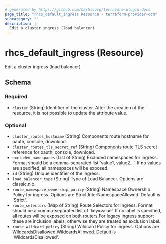 ```yaml
---
# generated by https://github.com/hashicorp/terraform-plugin-docs
page_title: "rhcs_default_ingress Resource - terraform-provider-ocm"
subcategory: ""
description: |-
  Edit a cluster ingress (load balancer)
---
```


# rhcs_default_ingress (Resource)

Edit a cluster ingress (load balancer)



<!-- schema generated by tfplugindocs -->
## Schema

### Required

- `cluster` (String) Identifier of the cluster. After the creation of the resource, it is not possible to update the attribute value.

### Optional

- `cluster_routes_hostname` (String) Components route hostname for oauth, console, download.
- `cluster_routes_tls_secret_ref` (String) Components route TLS secret reference for oauth, console, download.
- `excluded_namespaces` (List of String) Excluded namespaces for ingress. Format should be a comma-separated list 'value1, value2...'. If no values are specified, all namespaces will be exposed.
- `id` (String) Unique identifier of the ingress.
- `load_balancer_type` (String) Type of Load Balancer. Options are classic,nlb.
- `route_namespace_ownership_policy` (String) Namespace Ownership Policy for ingress. Options are Strict,InterNamespaceAllowed. Default is 'Strict'.
- `route_selectors` (Map of String) Route Selectors for ingress. Format should be a comma-separated list of 'key=value'. If no label is specified, all routes will be exposed on both routers.For legacy ingress support these are inclusion labels, otherwise they are treated as exclusion label.
- `route_wildcard_policy` (String) Wildcard Policy for ingress. Options are WildcardsDisallowed,WildcardsAllowed. Default is 'WildcardsDisallowed'.

